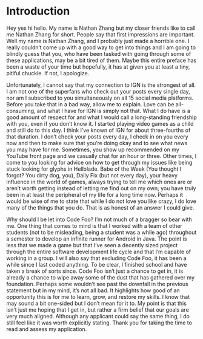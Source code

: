 # Introduction
Hey yes hi hello. My name is Nathan Zhang but my closer friends like to call me Nathan Zhang for short. People say that first impressions are important. Well my name is Nathan Zhang, and I probably just made a horrible one. I really couldn’t come up with a good way to get into things and I am going to blindly guess that you, who have been tasked with going through some of these applications, may be a bit tired of them. Maybe this entire preface has been a waste of your time but hopefully, it has at given you at least a tiny, pitiful chuckle. If not, I apologize.

Unfortunately, I cannot say that my connection to IGN is the strongest of all. I am not one of the superfans who check out your posts every single day, nor am I subscribed to you simultaneously on all 15 social media platforms. Before you take that in a bad way, allow me to explain. Love can be all-consuming, and what I have for IGN is simply not that. What I do have is a good amount of respect for and what I would call a long-standing friendship with you, even if you don’t know it. I started playing video games as a child and still do to this day. I think I’ve known of IGN for about three-fourths of that duration. I don’t check your posts every day, I check in on you every now and then to make sure that you’re doing okay and to see what news you may have for me. Sometimes, you show up recommended on my YouTube front page and we casually chat for an hour or three. Other times, I come to you looking for advice on how to get through my issues like being stuck looking for glyphs in Hellblade. Babe of the Week (You thought I forgot? You dirty dog, you), Daily Fix (but not every day), your heavy influence in the world of games, always trying to tell me which ones are or aren’t worth getting instead of letting me find out on my own; you have truly been in at least the peripheral of my life for a long time now. Perhaps it would be wise of me to state that while I do not love you like crazy, I do love many of the things that you do. That is as honest of an answer I could give.

Why should I be let into Code Foo? I’m not much of a bragger so bear with me. One thing that comes to mind is that I worked with a team of other students (not to be misleading, being a student was a while ago) throughout a semester to develop an infinite runner for Android in Java. The point is less that we made a game but that I’ve seen a decently sized project through the entire software development life cycle and that I’m capable of working in a group. I will also say that excluding Code Foo, it has been a while since I last coded anything. To be clear, I finished school and have taken a break of sorts since. Code Foo isn’t just a chance to get in, it is already a chance to wipe away some of the dust that has gathered over my foundation. Perhaps some wouldn’t see past the downfall in the previous statement but in my mind, it’s not all bad. It highlights how good of an opportunity this is for me to learn, grow, and restore my skills. I know that may sound a bit one-sided but I don’t mean for it to. My point is that this isn’t just me hoping that I get in, but rather a firm belief that our goals are very much aligned. Although any applicant could say the same thing, I do still feel like it was worth explicitly stating. Thank you for taking the time to read and assess my application.
